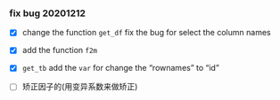 ### fix bug 20201212

- [x]  change the function `get_df` fix the bug for select the column names
- [x] add the function `f2m`
- [x] `get_tb` add  the `var` for change the “rownames” to “id”
- [ ] 矫正因子的(用变异系数来做矫正)

